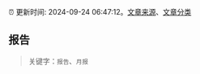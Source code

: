 :alarm_clock: 更新时间: 2024-09-24 06:47:12。[文章来源](/README.md)、[文章分类](/TAGS.md)

## 报告


> 关键字：`报告`、`月报`



